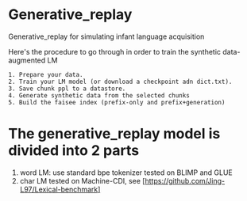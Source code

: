 # Generative_replay
Generative_replay for simulating infant language acquisition

Here's the procedure to go through in order to train the synthetic data-augmented LM

    1. Prepare your data.
    2. Train your LM model (or download a checkpoint adn dict.txt).
    3. Save chunk ppl to a datastore.
    4. Generate synthetic data from the selected chunks
    5. Build the faisee index (prefix-only and prefix+generation)
    
# The generative_replay model is divided into 2 parts
1. word LM: use standard bpe tokenizer
  tested on BLIMP and GLUE
2. char LM
  tested on Machine-CDI, see [https://github.com/Jing-L97/Lexical-benchmark]
